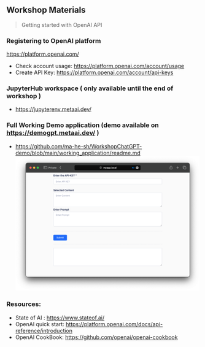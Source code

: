 ## Workshop Materials
> Getting started with OpenAI API

### Registering to OpenAI platform
https://platform.openai.com/

- Check account usage: https://platform.openai.com/account/usage
- Create API Key: https://platform.openai.com/account/api-keys

### JupyterHub workspace ( only available until the end of workshop )
- https://jupyterenv.metaai.dev/

### Full Working Demo application (demo available on https://demogpt.metaai.dev/ )
- https://github.com/ma-he-sh/WorkshopChatGPT-demo/blob/main/working_application/readme.md
![alt text](https://raw.githubusercontent.com/ma-he-sh/WorkshopChatGPT-demo/main/working_application/images/uipreview.png "Web Preview")

### Resources:
- State of AI : https://www.stateof.ai/
- OpenAI quick start: https://platform.openai.com/docs/api-reference/introduction
- OpenAI CookBook: https://github.com/openai/openai-cookbook

